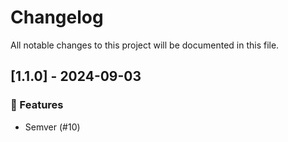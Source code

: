 # Changelog

All notable changes to this project will be documented in this file.

## [1.1.0] - 2024-09-03

### 🚀 Features

- Semver (#10)

<!-- generated by git-cliff -->
